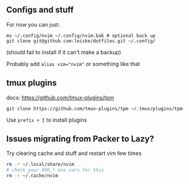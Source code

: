 ## Configs and stuff

For now you can just:

```
mv ~/.config/nvim ~/.config/nvim.bak # optional back up
git clone git@github.com:leiske/dotfiles.git ~/.config/
```
(should fail to install if it can't make a backup)

Probably add `alias vim="nvim"` or something like that


## tmux plugins

docs: https://github.com/tmux-plugins/tpm

`git clone https://github.com/tmux-plugins/tpm ~/.tmux/plugins/tpm`

Use `prefix + I` to install plugins

## Issues migrating from Packer to Lazy?

Try clearing cache and stuff and restart vim few times

```bash
rm -r ~/.local/share/nvim
# check your XDG_* env vars for this
rm -r ~/.cache/nvim
```
